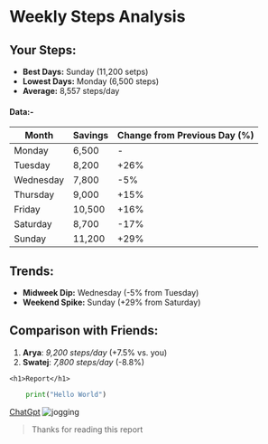 
# Weekly Steps Analysis

## Your Steps:
 - **Best Days:** Sunday (11,200 setps)
 - **Lowest Days:** Monday (6,500 steps)
 - **Average:** 8,557 steps/day

  #### Data:-
| Month    | Savings |  Change from Previous Day (%) |
| -------- | ------- | ----------------------------- |
| Monday   | 6,500   | -                             |
| Tuesday  | 8,200   |+26%                           |
| Wednesday| 7,800   |-5%                            |
| Thursday | 9,000   |+15%                           |
| Friday   | 10,500  |+16%                           |
| Saturday | 8,700   |-17%                           |
| Sunday   | 11,200  |+29%                           |
  


## Trends: 
 - **Midweek Dip:** Wednesday (-5% from Tuesday)
 - **Weekend Spike:** Sunday (+29% from Saturday)

## Comparison with Friends:
 1. **Arya**:  *9,200 steps/day* (+7.5%  vs. you)
 1. **Swatej**: *7,800 steps/day* (-8.8%)

`<h1>Report</h1> `
```python
    print("Hello World")
```

[ChatGpt](https://chatgpt.com/c/new)
![jogging](https://unsplash.com/photos/silhouette-of-young-couple-running-in-sunset-8CkbFp4nbnk)

> Thanks for reading this report